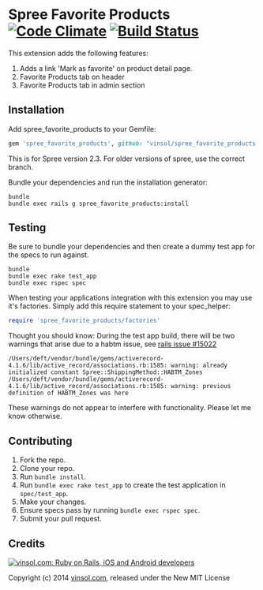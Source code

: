 Spree Favorite Products [![Code Climate](https://codeclimate.com/github/vinsol/spree_favorite_products.png)](https://codeclimate.com/github/vinsol/spree_favorite_products) [![Build Status](https://travis-ci.org/vinsol/spree_favorite_products.png?branch=master)](https://travis-ci.org/vinsol/spree_favorite_products)
=====================

This extension adds the following features:

1. Adds a link 'Mark as favorite' on product detail page.
2. Favorite Products tab on header
3. Favorite Products tab in admin section

Installation
------------

Add spree_favorite_products to your Gemfile:

```ruby
gem 'spree_favorite_products', github: "vinsol/spree_favorite_products', branch: '2-3-stable'
```

This is for Spree version 2.3.  For older versions of spree, use the correct branch.

Bundle your dependencies and run the installation generator:

```shell
bundle
bundle exec rails g spree_favorite_products:install
```

Testing
-------

Be sure to bundle your dependencies and then create a dummy test app for the specs to run against.

```shell
bundle
bundle exec rake test_app
bundle exec rspec spec
```

When testing your applications integration with this extension you may use it's factories.
Simply add this require statement to your spec_helper:

```ruby
require 'spree_favorite_products/factories'
```

Thought you should know:
During the test app build, there will be two warnings that arise due to a habtm issue, see [rails issue #15022](https://github.com/rails/rails/issues/15022)

```shell
/Users/deft/vendor/bundle/gems/activerecord-4.1.6/lib/active_record/associations.rb:1585: warning: already initialized constant Spree::ShippingMethod::HABTM_Zones
/Users/deft/vendor/bundle/gems/activerecord-4.1.6/lib/active_record/associations.rb:1585: warning: previous definition of HABTM_Zones was here
```
These warnings do not appear to interfere with functionality. Please let me know otherwise.


Contributing
------------

1. Fork the repo.
2. Clone your repo.
3. Run `bundle install`.
4. Run `bundle exec rake test_app` to create the test application in `spec/test_app`.
5. Make your changes.
6. Ensure specs pass by running `bundle exec rspec spec`.
7. Submit your pull request.

Credits
-------

[![vinsol.com: Ruby on Rails, iOS and Android developers](http://vinsol.com/vin_logo.png "Ruby on Rails, iOS and Android developers")](http://vinsol.com)

Copyright (c) 2014 [vinsol.com](http://vinsol.com "Ruby on Rails, iOS and Android developers"), released under the New MIT License
